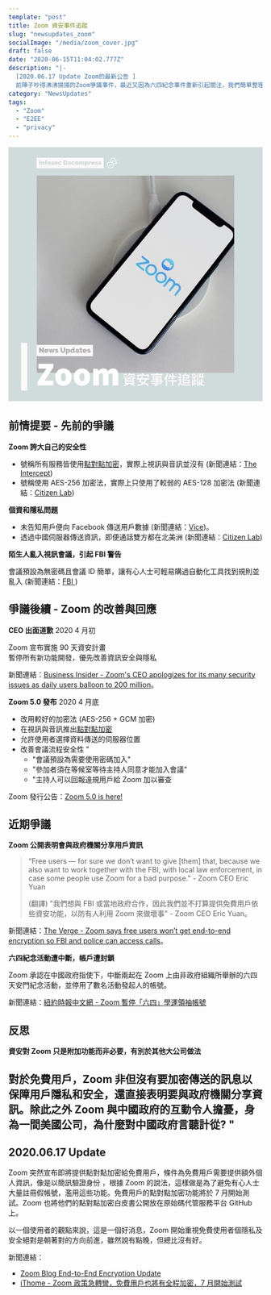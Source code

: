 ```yaml
---
template: "post"
title: Zoom 資安事件追蹤
slug: "newsupdates_zoom"
socialImage: "/media/zoom_cover.jpg"
draft: false
date: "2020-06-15T11:04:02.777Z"
description: "|-
  [2020.06.17 Update Zoom的最新公告 ]  
  前陣子吵得沸沸揚揚的Zoom爭議事件，最近又因為六四紀念事件重新引起關注，我們簡單整理了一下發生了什麼事，一起來了解一下吧～"
category: "NewsUpdates"
tags:
  - "Zoom"
  - "E2EE"
  - "privacy"
---
```


![](/media/zoom_cover.jpg)

## 前情提要 - 先前的爭議

**Zoom 誇大自己的安全性**

- 號稱所有服務皆使用[點對點加密](/posts/ep4-do-we-need-vpn#end-to-end-encryption-點對點加密)，實際上視訊與音訊並沒有 (新聞連結：[The Intercept](https://theintercept.com/2020/03/31/zoom-meeting-encryption/))
- 號稱使用 AES-256 加密法，實際上只使用了較弱的 AES-128 加密法 (新聞連結：[](https://www.ithome.com.tw/news/136762)[Citizen Lab](https://citizenlab.ca/2020/04/move-fast-roll-your-own-crypto-a-quick-look-at-the-confidentiality-of-zoom-meetings/))

**個資和隱私問題**

- 未告知用戶便向 Facebook 傳送用戶數據 (新聞連結：[](https://www.ithome.com.tw/news/136648)[Vice](https://www.vice.com/en_us/article/k7e599/zoom-ios-app-sends-data-to-facebook-even-if-you-dont-have-a-facebook-account))。
- 透過中國伺服器傳送資訊，即便通話雙方都在北美洲 (新聞連結：[](https://www.ithome.com.tw/news/136762)[Citizen Lab](https://citizenlab.ca/2020/04/move-fast-roll-your-own-crypto-a-quick-look-at-the-confidentiality-of-zoom-meetings/))

**陌生人亂入視訊會議，引起 FBI 警告**

會議預設為無密碼且會議 ID 簡單，讓有心人士可輕易購過自動化工具找到規則並亂入 (新聞連結：[](https://www.ithome.com.tw/news/136668)[FBI ](https://www.fbi.gov/contact-us/field-offices/boston/news/press-releases/fbi-warns-of-teleconferencing-and-online-classroom-hijacking-during-covid-19-pandemic))

## 爭議後續 - Zoom 的改善與回應

**CEO 出面道歉** 2020 4 月初

Zoom 宣布實施 90 天資安計畫\
暫停所有新功能開發，優先改善資訊安全與隱私

新聞連結：[Business Insider - Zoom's CEO apologizes for its many security issues as daily users balloon to 200 million](https://www.businessinsider.com/zoom-ceo-sorry-privacy-security-2020-4)。

**Zoom 5.0 發布** 2020 4 月底

- 改用較好的加密法 (AES-256 + GCM 加密)
- 在視訊與音訊推出[點對點加密](/posts/ep4-do-we-need-vpn#end-to-end-encryption-點對點加密)
- 允許使用者選擇資料傳送的伺服器位置
- 改善會議流程安全性
"
  - "會議預設為需要使用密碼加入"
  - "參加者須在等候室等待主持人同意才能加入會議"
  - "主持人可以回報違規用戶給 Zoom 加以審查

Zoom 發行公告：[Zoom 5.0 is here!](https://zoom.us/docs/en-us/zoom-v5-0.html)

## 近期爭議

**Zoom 公開表明會與政府機關分享用戶資訊**

> “Free users — for sure we don’t want to give \[them] that, because we also want to work together with the FBI, with local law enforcement, in case some people use Zoom for a bad purpose." - Zoom CEO Eric Yuan
>
> (翻譯) "我們想與 FBI 或當地政府合作，因此我們並不打算提供免費用戶依些資安功能，以防有人利用 Zoom 來做壞事" - Zoom CEO Eric Yuan。

新聞連結：[The Verge - Zoom says free users won’t get end-to-end encryption so FBI and police can access calls](https://www.theverge.com/2020/6/3/21279355/zoom-end-encryption-calls-fbi-police-free-users)。

**六四紀念活動遭中斷，帳戶遭封鎖**

Zoom 承認在中國政府指使下，中斷兩起在 Zoom 上由非政府組織所舉辦的六四天安門紀念活動，並停用了數名活動發起人的帳號。

新聞連結：[紐約時報中文網 - Zoom 暫停「六四」學運領袖帳號](https://cn.nytimes.com/technology/20200612/zoom-china-tiananmen-square/zh-hant/)

## 反思

**資安對 Zoom 只是附加功能而非必要，有別於其他大公司做法**

對於免費用戶，Zoom 非但沒有要加密傳送的訊息以保障用戶隱私和安全，還直接表明要與政府機關分享資訊。除此之外 Zoom 與中國政府的互動令人擔憂，身為一間美國公司，為什麼對中國政府言聽計從?
"
---

## 2020.06.17 Update

Zoom 突然宣布即將提供點對點加密給免費用戶，條件為免費用戶需要提供額外個人資訊，像是以簡訊驗證身份 ，根據 Zoom 的說法，這樣做是為了避免有心人士大量註冊假帳號，濫用這些功能。免費用戶的點對點加密功能將於 7 月開始測試。Zoom 也將他們的點對點加密白皮書公開放在原始碼代管服務平台 GitHub 上。

以一個使用者的觀點來說，這是一個好消息，Zoom 開始重視免費使用者個隱私及安全絕對是朝著對的方向前進，雖然說有點晚，但總比沒有好。

新聞連結：

- [Zoom Blog End-to-End Encryption Update](https://blog.zoom.us/wordpress/2020/06/17/end-to-end-encryption-update/)
- [iThome - Zoom 政策急轉彎，免費用戶也將有全程加密，7 月開始測試](https://www.ithome.com.tw/news/138310)
